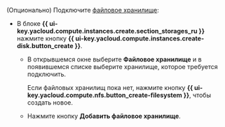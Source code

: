 (Опционально) Подключите [файловое хранилище](../../../compute/concepts/filesystem.md):

* В блоке **{{ ui-key.yacloud.compute.instances.create.section_storages_ru }}** нажмите кнопку **{{ ui-key.yacloud.compute.instances.create-disk.button_create }}**.

    * В открывшемся окне выберите **Файловое хранилище** и в появившемся списке выберите хранилище, которое требуется подключить.

        Если файловых хранилищ пока нет, нажмите кнопку **{{ ui-key.yacloud.compute.nfs.button_create-filesystem }}**, чтобы создать новое.

    * Нажмите кнопку **Добавить файловое хранилище**.